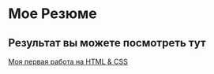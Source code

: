 # Мое Резюме

## Результат вы можете посмотреть тут

[Моя первая работа на HTML & CSS](https://meowmexd.github.io/resume/)
